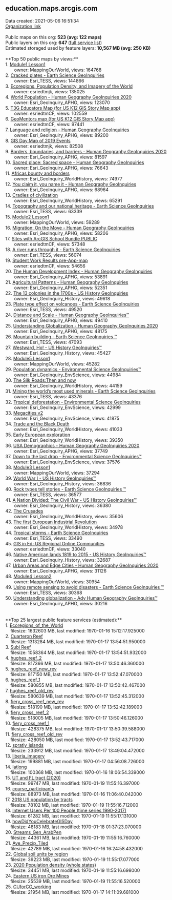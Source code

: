 <h2>education.maps.arcgis.com</h2> Data created: 2021-05-06 16:51:34 <br /><a target='new' href='https://education.maps.arcgis.com'>Organization link</a><br /><br />Public maps on this org: <b>523 (avg: 122 maps)</b><br />Public layers on this org: <b>647 </b>(<a target='new' href='https://services.arcgis.com/BG6nSlhZSAWtExvp/ArcGIS/rest/services'>full service list</a>)<br />Estimated storaged used by feature layers: <b>10,567 MB (avg: 250 KB)</b><br /><br />**Top 50 public maps by views:**<br />  1. <a target='new' href='https://www.arcgis.com/home/item.html?id=8bbb186907f5421682383f0cb90b6e7a'>Module1 Lesson1</a> <br />  &nbsp;&nbsp;&nbsp;&nbsp; &nbsp;&nbsp;owner: MappingOurWorld, views: 164768<br />  2. <a target='new' href='https://www.arcgis.com/home/item.html?id=2d07a4a00e3f49b09c96ac9b73d7e5f4'>Cracked plates - Earth Science GeoInquiries </a> <br />  &nbsp;&nbsp;&nbsp;&nbsp; &nbsp;&nbsp;owner: Esri_TESS, views: 144866<br />  3. <a target='new' href='https://www.arcgis.com/home/item.html?id=07820fa6b81e4b2b996c394bf76d63ea'>Ecoregions, Population Density, and Imagery of the World</a> <br />  &nbsp;&nbsp;&nbsp;&nbsp; &nbsp;&nbsp;owner: esriedtmjk, views: 135025<br />  4. <a target='new' href='https://www.arcgis.com/home/item.html?id=f899e111a098487180db38e180beb39b'>World Population - Human Geography GeoInquiries 2020</a> <br />  &nbsp;&nbsp;&nbsp;&nbsp; &nbsp;&nbsp;owner: Esri_GeoInquiry_APHG, views: 123070<br />  5. <a target='new' href='https://www.arcgis.com/home/item.html?id=c14398c046b54bbeba424ddae84a9a72'>T3G Educators Map (for US K12 GIS Story Map app)</a> <br />  &nbsp;&nbsp;&nbsp;&nbsp; &nbsp;&nbsp;owner: esriedtmCF, views: 102559<br />  6. <a target='new' href='https://www.arcgis.com/home/item.html?id=6f961b2ad7504ab28f33a522d6e92d73'>GeoMentors map (for US K12 GIS Story Map app)</a> <br />  &nbsp;&nbsp;&nbsp;&nbsp; &nbsp;&nbsp;owner: esriedtmCF, views: 97441<br />  7. <a target='new' href='https://www.arcgis.com/home/item.html?id=cbb3f933cf5f4b7f8bdbcea294fcdacc'>Language and religion  - Human Geography GeoInquiries </a> <br />  &nbsp;&nbsp;&nbsp;&nbsp; &nbsp;&nbsp;owner: Esri_GeoInquiry_APHG, views: 89200<br />  8. <a target='new' href='https://www.arcgis.com/home/item.html?id=f119c63ca7c84e9e967c62bf549cbfa7'>GIS Day Map of 2019 Events</a> <br />  &nbsp;&nbsp;&nbsp;&nbsp; &nbsp;&nbsp;owner: esriedtmjk, views: 82508<br />  9. <a target='new' href='https://www.arcgis.com/home/item.html?id=c55876b9a2ca486e88fb795a45a74162'>Borders, boundaries, and barriers  - Human Geography GeoInquiries 2020</a> <br />  &nbsp;&nbsp;&nbsp;&nbsp; &nbsp;&nbsp;owner: Esri_GeoInquiry_APHG, views: 81597<br />  10. <a target='new' href='https://www.arcgis.com/home/item.html?id=5a500f3f709c4ea08fd2e3d4dbdb810a'>Sacred place: Sacred space  - Human Geography GeoInquiries </a> <br />  &nbsp;&nbsp;&nbsp;&nbsp; &nbsp;&nbsp;owner: Esri_GeoInquiry_APHG, views: 76643<br />  11. <a target='new' href='https://www.arcgis.com/home/item.html?id=ddde2a7c3ada4d32808a915500e6694d'>Africas bounty and borders</a> <br />  &nbsp;&nbsp;&nbsp;&nbsp; &nbsp;&nbsp;owner: Esri_GeoInquiry_WorldHistory, views: 74977<br />  12. <a target='new' href='https://www.arcgis.com/home/item.html?id=e10d55e20f4943ae9e0d5c016c493c2b'>You claim it, you name it    - Human Geography GeoInquiries </a> <br />  &nbsp;&nbsp;&nbsp;&nbsp; &nbsp;&nbsp;owner: Esri_GeoInquiry_APHG, views: 68964<br />  13. <a target='new' href='https://www.arcgis.com/home/item.html?id=e326d4e5966f476786c9622995141ae3'>Cradles of civilization</a> <br />  &nbsp;&nbsp;&nbsp;&nbsp; &nbsp;&nbsp;owner: Esri_GeoInquiry_WorldHistory, views: 65291<br />  14. <a target='new' href='https://www.arcgis.com/home/item.html?id=78dfc2b49bfb424d8ed559ddb66211f8'>Topography and our national heritage - Earth Science GeoInquiries </a> <br />  &nbsp;&nbsp;&nbsp;&nbsp; &nbsp;&nbsp;owner: Esri_TESS, views: 63339<br />  15. <a target='new' href='https://www.arcgis.com/home/item.html?id=47bbca89d7b8451ebbcf952bd18172f6'>Module2 Lesson1</a> <br />  &nbsp;&nbsp;&nbsp;&nbsp; &nbsp;&nbsp;owner: MappingOurWorld, views: 59289<br />  16. <a target='new' href='https://www.arcgis.com/home/item.html?id=8ba390afd63a4096804ae1f321103b05'>Migration: On the Move   - Human Geography GeoInquiries </a> <br />  &nbsp;&nbsp;&nbsp;&nbsp; &nbsp;&nbsp;owner: Esri_GeoInquiry_APHG, views: 58206<br />  17. <a target='new' href='https://www.arcgis.com/home/item.html?id=628c4125726f4d9f92f98bb8c18b324b'>Sites with ArcGIS School Bundle PUBLIC</a> <br />  &nbsp;&nbsp;&nbsp;&nbsp; &nbsp;&nbsp;owner: esriedtmCF, views: 57348<br />  18. <a target='new' href='https://www.arcgis.com/home/item.html?id=0b758b822e924506aa1bd4678ac68120'>A river runs through it  - Earth Science GeoInquiries </a> <br />  &nbsp;&nbsp;&nbsp;&nbsp; &nbsp;&nbsp;owner: Esri_TESS, views: 56074<br />  19. <a target='new' href='https://www.arcgis.com/home/item.html?id=e7d3b4b781f240529637cc86075b144f'>Student Work Results pre-App-map</a> <br />  &nbsp;&nbsp;&nbsp;&nbsp; &nbsp;&nbsp;owner: esriedtmCF, views: 54656<br />  20. <a target='new' href='https://www.arcgis.com/home/item.html?id=9e70b7f72c0f415dbf0be6b08c628eb3'>The Human Development Index - Human Geography GeoInquiries</a> <br />  &nbsp;&nbsp;&nbsp;&nbsp; &nbsp;&nbsp;owner: Esri_GeoInquiry_APHG, views: 53891<br />  21. <a target='new' href='https://www.arcgis.com/home/item.html?id=715943d11cf1412696bedc0733d0c8ab'>Agricultural Patterns - Human Geography GeoInquiries</a> <br />  &nbsp;&nbsp;&nbsp;&nbsp; &nbsp;&nbsp;owner: Esri_GeoInquiry_APHG, views: 52351<br />  22. <a target='new' href='https://www.arcgis.com/home/item.html?id=0db427be590f4f0a9307482cb392f44d'>The 13 colonies in the 1700s - US History GeoInquiries</a> <br />  &nbsp;&nbsp;&nbsp;&nbsp; &nbsp;&nbsp;owner: Esri_GeoInquiry_History, views: 49618<br />  23. <a target='new' href='https://www.arcgis.com/home/item.html?id=140510ed00944ad596b8ebfde48c8a56'>Plate type effect on volcanoes  - Earth Science GeoInquiries </a> <br />  &nbsp;&nbsp;&nbsp;&nbsp; &nbsp;&nbsp;owner: Esri_TESS, views: 49520<br />  24. <a target='new' href='https://www.arcgis.com/home/item.html?id=353fb62cfabb4557865e688a4ac69678'>Distance and Scale - Human Geography GeoInquiries™</a> <br />  &nbsp;&nbsp;&nbsp;&nbsp; &nbsp;&nbsp;owner: Esri_GeoInquiry_APHG, views: 49410<br />  25. <a target='new' href='https://www.arcgis.com/home/item.html?id=18d152d2a4e94a0faf4bd19a4bf3ee76'>Understanding Globalization - Human Geography GeoInquiries 2020</a> <br />  &nbsp;&nbsp;&nbsp;&nbsp; &nbsp;&nbsp;owner: Esri_GeoInquiry_APHG, views: 48175<br />  26. <a target='new' href='https://www.arcgis.com/home/item.html?id=6cea0e0c450c4d22860336f8b4c64862'>Mountain building - Earth Science GeoInquiries ™</a> <br />  &nbsp;&nbsp;&nbsp;&nbsp; &nbsp;&nbsp;owner: Esri_TESS, views: 47093<br />  27. <a target='new' href='https://www.arcgis.com/home/item.html?id=4fa46bee2f0b44a8a24521d23aeceb18'>Westward, Ho!  - US History GeoInquiries™</a> <br />  &nbsp;&nbsp;&nbsp;&nbsp; &nbsp;&nbsp;owner: Esri_GeoInquiry_History, views: 45427<br />  28. <a target='new' href='https://www.arcgis.com/home/item.html?id=38bd2ee61fef42e3b22b1aecc33800cc'>Module5 Lesson1</a> <br />  &nbsp;&nbsp;&nbsp;&nbsp; &nbsp;&nbsp;owner: MappingOurWorld, views: 45282<br />  29. <a target='new' href='https://www.arcgis.com/home/item.html?id=c813649a1dae4ecbb7e6a51af015b0c9'>Population dynamics  - Environmental Science GeoInquiries™</a> <br />  &nbsp;&nbsp;&nbsp;&nbsp; &nbsp;&nbsp;owner: Esri_GeoInquiry_EnvScience, views: 44984<br />  30. <a target='new' href='https://www.arcgis.com/home/item.html?id=1628ed8796134bfdbeda184069cbe9ae'>The Silk Roads:Then and now </a> <br />  &nbsp;&nbsp;&nbsp;&nbsp; &nbsp;&nbsp;owner: Esri_GeoInquiry_WorldHistory, views: 44159<br />  31. <a target='new' href='https://www.arcgis.com/home/item.html?id=f728abfbfaff439dbc155a39ac27988e'>Mining the world’s most used minerals - Earth Science GeoInquiries </a> <br />  &nbsp;&nbsp;&nbsp;&nbsp; &nbsp;&nbsp;owner: Esri_TESS, views: 43376<br />  32. <a target='new' href='https://www.arcgis.com/home/item.html?id=da0653f60ebe4ee296ad06937bbabf27'>Tropical deforestation  - Environmental Science GeoInquiries</a> <br />  &nbsp;&nbsp;&nbsp;&nbsp; &nbsp;&nbsp;owner: Esri_GeoInquiry_EnvScience, views: 42999<br />  33. <a target='new' href='https://www.arcgis.com/home/item.html?id=2ebc04bbcdf143efbff126073e35d703'>Megacities v2</a> <br />  &nbsp;&nbsp;&nbsp;&nbsp; &nbsp;&nbsp;owner: Esri_GeoInquiry_EnvScience, views: 41875<br />  34. <a target='new' href='https://www.arcgis.com/home/item.html?id=92f77aee398c40d3b48b932e0f8f0bc9'>Trade and the Black Death</a> <br />  &nbsp;&nbsp;&nbsp;&nbsp; &nbsp;&nbsp;owner: Esri_GeoInquiry_WorldHistory, views: 41033<br />  35. <a target='new' href='https://www.arcgis.com/home/item.html?id=2590b2b6183c4007b163725859d7885e'>Early European exploration</a> <br />  &nbsp;&nbsp;&nbsp;&nbsp; &nbsp;&nbsp;owner: Esri_GeoInquiry_WorldHistory, views: 39350<br />  36. <a target='new' href='https://www.arcgis.com/home/item.html?id=570fdb49796243bd8a05fc6e1df4c417'>USA Demographics  - Human Geography GeoInquiries 2020</a> <br />  &nbsp;&nbsp;&nbsp;&nbsp; &nbsp;&nbsp;owner: Esri_GeoInquiry_APHG, views: 37749<br />  37. <a target='new' href='https://www.arcgis.com/home/item.html?id=d18524c0155b4c75894b54be04d858a1'>Down to the last drop - Environmental Science GeoInquiries™</a> <br />  &nbsp;&nbsp;&nbsp;&nbsp; &nbsp;&nbsp;owner: Esri_GeoInquiry_EnvScience, views: 37576<br />  38. <a target='new' href='https://www.arcgis.com/home/item.html?id=fc815e1d342045aaaf567a5dded9a94e'>Module3 Lesson1</a> <br />  &nbsp;&nbsp;&nbsp;&nbsp; &nbsp;&nbsp;owner: MappingOurWorld, views: 37294<br />  39. <a target='new' href='https://www.arcgis.com/home/item.html?id=69914743d657497990aafd3edaae1097'>World War I - US History GeoInquiries™</a> <br />  &nbsp;&nbsp;&nbsp;&nbsp; &nbsp;&nbsp;owner: Esri_GeoInquiry_History, views: 36836<br />  40. <a target='new' href='https://www.arcgis.com/home/item.html?id=4c349b6d96694c59940f37c99532f023'>Rock types tell stories - Earth Science GeoInquiries ™</a> <br />  &nbsp;&nbsp;&nbsp;&nbsp; &nbsp;&nbsp;owner: Esri_TESS, views: 36577<br />  41. <a target='new' href='https://www.arcgis.com/home/item.html?id=146f4953c81640fa8f6aa326acebd99c'>A Nation Divided: The Civil War  - US History GeoInquiries™</a> <br />  &nbsp;&nbsp;&nbsp;&nbsp; &nbsp;&nbsp;owner: Esri_GeoInquiry_History, views: 36380<br />  42. <a target='new' href='https://www.arcgis.com/home/item.html?id=962cb96725354ce5aade45acd82982f5'>The Crusades</a> <br />  &nbsp;&nbsp;&nbsp;&nbsp; &nbsp;&nbsp;owner: Esri_GeoInquiry_WorldHistory, views: 35606<br />  43. <a target='new' href='https://www.arcgis.com/home/item.html?id=605956032fed453685187df2f8883d6e'>The first European Industrial Revolution</a> <br />  &nbsp;&nbsp;&nbsp;&nbsp; &nbsp;&nbsp;owner: Esri_GeoInquiry_WorldHistory, views: 34978<br />  44. <a target='new' href='https://www.arcgis.com/home/item.html?id=882cadc198954579bc01b1a2baccfebe'>Tropical storms - Earth Science GeoInquiries </a> <br />  &nbsp;&nbsp;&nbsp;&nbsp; &nbsp;&nbsp;owner: Esri_TESS, views: 33490<br />  45. <a target='new' href='https://www.arcgis.com/home/item.html?id=a480275f82864dada82197146af80deb'>GIS in Ed: US Regional Online Communities</a> <br />  &nbsp;&nbsp;&nbsp;&nbsp; &nbsp;&nbsp;owner: esriedtmCF, views: 33040<br />  46. <a target='new' href='https://www.arcgis.com/home/item.html?id=129536bccc584e45bf33b3702f28af7a'>Native American lands 1819 to 2015 - US History GeoInquiries™</a> <br />  &nbsp;&nbsp;&nbsp;&nbsp; &nbsp;&nbsp;owner: Esri_GeoInquiry_History, views: 32687<br />  47. <a target='new' href='https://www.arcgis.com/home/item.html?id=cb54056f1a454cfba20f96d68464a185'>Urban Areas and Edge Cities  - Human Geography GeoInquiries 2020</a> <br />  &nbsp;&nbsp;&nbsp;&nbsp; &nbsp;&nbsp;owner: Esri_GeoInquiry_APHG, views: 31126<br />  48. <a target='new' href='https://www.arcgis.com/home/item.html?id=d7c167a8eba2429bb7fea9ab1699d0ac'>Module4 Lesson2</a> <br />  &nbsp;&nbsp;&nbsp;&nbsp; &nbsp;&nbsp;owner: MappingOurWorld, views: 30954<br />  49. <a target='new' href='https://www.arcgis.com/home/item.html?id=0ee186c87ce34543b656a625bf42f28f'>Using remote sensing to avoid disasters - Earth Science GeoInquiries ™</a> <br />  &nbsp;&nbsp;&nbsp;&nbsp; &nbsp;&nbsp;owner: Esri_TESS, views: 30368<br />  50. <a target='new' href='https://www.arcgis.com/home/item.html?id=e5032cfca7164618af56315910edfbbd'>Understanding globalization - Adv Human Geography GeoInquiries™</a> <br />  &nbsp;&nbsp;&nbsp;&nbsp; &nbsp;&nbsp;owner: Esri_GeoInquiry_APHG, views: 30216<br /><br /><br />**Top 25 largest public feature services (estimated):**<br /> 1. <a target='new' href='https://www.arcgis.com/home/item.html?id=1faad4c36ef943319fd5e949f87e9a67'>Ecoregions_of_the_World</a><br /> &nbsp;&nbsp;&nbsp;&nbsp;filesize: 1632603 MB, last modified: 1970-01-16 15:12:17.925000<br /> 2. <a target='new' href='https://www.arcgis.com/home/item.html?id=1a05922ab19d4efbb4185dda91e3d298'>Cuarteron Reef</a><br /> &nbsp;&nbsp;&nbsp;&nbsp;filesize: 1313284 MB, last modified: 1970-01-17 13:54:51.950000<br /> 3. <a target='new' href='https://www.arcgis.com/home/item.html?id=d2a5d4f701914151a5bda3ae5dd0aa56'>Subi Reef</a><br /> &nbsp;&nbsp;&nbsp;&nbsp;filesize: 1058364 MB, last modified: 1970-01-17 13:54:51.932000<br /> 4. <a target='new' href='https://www.arcgis.com/home/item.html?id=1f27b8425ee8446084ff8222121355a7'>hughes_reef_2</a><br /> &nbsp;&nbsp;&nbsp;&nbsp;filesize: 817366 MB, last modified: 1970-01-17 13:50:46.360000<br /> 5. <a target='new' href='https://www.arcgis.com/home/item.html?id=43754442d7974fc1857acbd3322d8eff'>hughes_reef_new_rev</a><br /> &nbsp;&nbsp;&nbsp;&nbsp;filesize: 817150 MB, last modified: 1970-01-17 13:52:47.070000<br /> 6. <a target='new' href='https://www.arcgis.com/home/item.html?id=f024b0e5e76c40c48d354518b1cb664c'>hughes_reef_1</a><br /> &nbsp;&nbsp;&nbsp;&nbsp;filesize: 580855 MB, last modified: 1970-01-17 13:50:42.467000<br /> 7. <a target='new' href='https://www.arcgis.com/home/item.html?id=0f8e4928799a481f9a594e75498fe45d'>hughes_reef_old_rev</a><br /> &nbsp;&nbsp;&nbsp;&nbsp;filesize: 580639 MB, last modified: 1970-01-17 13:52:45.312000<br /> 8. <a target='new' href='https://www.arcgis.com/home/item.html?id=ce66d1ad31b6422ba6844ba178d64523'>fiery_cross_reef_new_rev</a><br /> &nbsp;&nbsp;&nbsp;&nbsp;filesize: 518190 MB, last modified: 1970-01-17 13:52:42.189000<br /> 9. <a target='new' href='https://www.arcgis.com/home/item.html?id=e27a0d98b93246a18a53ee0e251473d3'>fiery_cross_reef_2</a><br /> &nbsp;&nbsp;&nbsp;&nbsp;filesize: 518005 MB, last modified: 1970-01-17 13:50:46.126000<br /> 10. <a target='new' href='https://www.arcgis.com/home/item.html?id=7b603cc6e6b74386b33f859b51b8c2e8'>fiery_cross_reef_1</a><br /> &nbsp;&nbsp;&nbsp;&nbsp;filesize: 428375 MB, last modified: 1970-01-17 13:50:39.588000<br /> 11. <a target='new' href='https://www.arcgis.com/home/item.html?id=d287c1e3b7a94170b5fc00ff1d7ef439'>fiery_cross_reef_old_rev</a><br /> &nbsp;&nbsp;&nbsp;&nbsp;filesize: 428050 MB, last modified: 1970-01-17 13:52:43.717000<br /> 12. <a target='new' href='https://www.arcgis.com/home/item.html?id=50de6b88dd8045c5b1dc4b21c00989d1'>spratly_islands</a><br /> &nbsp;&nbsp;&nbsp;&nbsp;filesize: 233912 MB, last modified: 1970-01-17 13:49:04.472000<br /> 13. <a target='new' href='https://www.arcgis.com/home/item.html?id=3ecad1fbfb654a2da40c3e378141c9a3'>liberia_imagery</a><br /> &nbsp;&nbsp;&nbsp;&nbsp;filesize: 199881 MB, last modified: 1970-01-17 04:56:08.726000<br /> 14. <a target='new' href='https://www.arcgis.com/home/item.html?id=35d17d757cc4474d97a40c69673f500f'>latlong</a><br /> &nbsp;&nbsp;&nbsp;&nbsp;filesize: 100368 MB, last modified: 1970-01-16 18:06:54.339000<br /> 15. <a target='new' href='https://www.arcgis.com/home/item.html?id=b44fc660964e44d3871e1f03469bda2a'>UT and FL tract (2020)</a><br /> &nbsp;&nbsp;&nbsp;&nbsp;filesize: 99747 MB, last modified: 1970-01-19 11:55:16.397000<br /> 16. <a target='new' href='https://www.arcgis.com/home/item.html?id=f2e18bb23c174be087338e622e357384'>course_participants</a><br /> &nbsp;&nbsp;&nbsp;&nbsp;filesize: 88973 MB, last modified: 1970-01-16 11:06:40.042000<br /> 17. <a target='new' href='https://www.arcgis.com/home/item.html?id=294f98df9e1a402fba4f227f85d944e1'>2018 US population by tracts</a><br /> &nbsp;&nbsp;&nbsp;&nbsp;filesize: 78102 MB, last modified: 1970-01-19 11:55:16.712000<br /> 18. <a target='new' href='https://www.arcgis.com/home/item.html?id=b9a3248a0673481a96ac6d93506d29e0'>Internet Users Per 100 People (time series 1990-2017)</a><br /> &nbsp;&nbsp;&nbsp;&nbsp;filesize: 61282 MB, last modified: 1970-01-19 11:55:17.131000<br /> 19. <a target='new' href='https://www.arcgis.com/home/item.html?id=6e8161f8ec4e4a398df556058ad7c8ab'>howDidYouCelebrateGISDay</a><br /> &nbsp;&nbsp;&nbsp;&nbsp;filesize: 48183 MB, last modified: 1970-01-18 01:37:23.070000<br /> 20. <a target='new' href='https://www.arcgis.com/home/item.html?id=8eeeae9e19ba49dc83cf7bf9361e8a14'>Streams_Gen_ArabPen</a><br /> &nbsp;&nbsp;&nbsp;&nbsp;filesize: 44361 MB, last modified: 1970-01-19 11:55:16.760000<br /> 21. <a target='new' href='https://www.arcgis.com/home/item.html?id=430f8ec75f6a4b5fb402e06da001d560'>Ave_Precip_Tiled</a><br /> &nbsp;&nbsp;&nbsp;&nbsp;filesize: 42789 MB, last modified: 1970-01-16 16:24:58.432000<br /> 22. <a target='new' href='https://www.arcgis.com/home/item.html?id=71f330072c1c4454800915fe93b7962f'>Global soil units by region</a><br /> &nbsp;&nbsp;&nbsp;&nbsp;filesize: 39223 MB, last modified: 1970-01-19 11:55:17.077000<br /> 23. <a target='new' href='https://www.arcgis.com/home/item.html?id=b109c0ad625242c3900baca8601b1e08'>2020 Population density (whole states)</a><br /> &nbsp;&nbsp;&nbsp;&nbsp;filesize: 34451 MB, last modified: 1970-01-19 11:55:16.698000<br /> 24. <a target='new' href='https://www.arcgis.com/home/item.html?id=ea0ccb7e860e4ccbb7ccd0bf7c875565'>Eastern US iron Ore Mines</a><br /> &nbsp;&nbsp;&nbsp;&nbsp;filesize: 25539 MB, last modified: 1970-01-19 11:55:16.520000<br /> 25. <a target='new' href='https://www.arcgis.com/home/item.html?id=74cc496bccb0487db149f5ad0d434f7d'>CUforCO_working</a><br /> &nbsp;&nbsp;&nbsp;&nbsp;filesize: 21954 MB, last modified: 1970-01-17 14:11:09.681000<br />